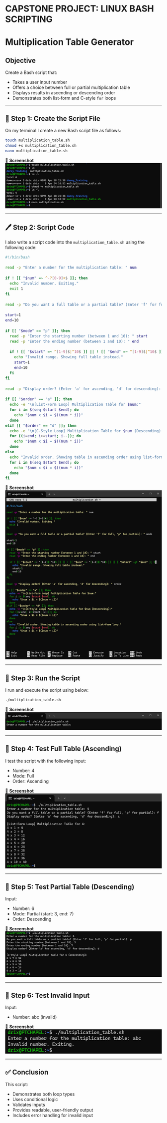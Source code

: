 # CAPSTONE PROJECT: LINUX BASH SCRIPTING

# Multiplication Table Generator

## Objective
Create a Bash script that:
- Takes a user input number
- Offers a choice between full or partial multiplication table
- Displays results in ascending or descending order
- Demonstrates both list-form and C-style `for` loops

---

## 📁 Step 1: Create the Script File

On my terminal I create a new Bash script file as follows:

```bash
touch multiplication_table.sh
chmod +x multiplication_table.sh
nano multiplication_table.sh
```

📸 **Screenshot**  
![Step 1 Terminal Output](img/Step1.png)

---

## 🖊️ Step 2: Script Code

I also write a script code into the `multiplication_table.sh` using the following code:

```bash
#!/bin/bash

read -p "Enter a number for the multiplication table: " num

if ! [[ "$num" =~ ^-?[0-9]+$ ]]; then
  echo "Invalid number. Exiting."
  exit 1
fi

read -p "Do you want a full table or a partial table? (Enter 'f' for full, 'p' for partial): " mode

start=1
end=10

if [[ "$mode" == "p" ]]; then
  read -p "Enter the starting number (between 1 and 10): " start
  read -p "Enter the ending number (between 1 and 10): " end

  if ! [[ "$start" =~ ^[1-9]$|^10$ ]] || ! [[ "$end" =~ ^[1-9]$|^10$ ]] || [ "$start" -gt "$end" ]; then
    echo "Invalid range. Showing full table instead."
    start=1
    end=10
  fi
fi

read -p "Display order? (Enter 'a' for ascending, 'd' for descending): " order

if [[ "$order" == "a" ]]; then
  echo -e "\n[List-Form Loop] Multiplication Table for $num:"
  for i in $(seq $start $end); do
    echo "$num x $i = $((num * i))"
  done
elif [[ "$order" == "d" ]]; then
  echo -e "\n[C-Style Loop] Multiplication Table for $num (Descending):"
  for ((i=end; i>=start; i--)); do
    echo "$num x $i = $((num * i))"
  done
else
  echo "Invalid order. Showing table in ascending order using list-form loop."
  for i in $(seq $start $end); do
    echo "$num x $i = $((num * i))"
  done
fi
```

📸 **Screenshot**  
![Step 2 Script Code](img/Step2.png)

---

## 🚀 Step 3: Run the Script

I run and execute the script using below:

```bash
./multiplication_table.sh
```

📸 **Screenshot**  
![Step 3 Run Script](img/Step3.png)

---

## 🧪 Step 4: Test Full Table (Ascending)

I test the script with the following input: 
- Number: 4
- Mode: Full
- Order: Ascending


📸 **Screenshot**  
![Step 4 Full Table](img/Step4.png)

---

## 🧪 Step 5: Test Partial Table (Descending)

Input:
- Number: 6
- Mode: Partial (start: 3, end: 7)
- Order: Descending


📸 **Screenshot**  
![Step 5 Partial Desc](img/step5.png)

---

## 🧪 Step 6: Test Invalid Input

Input:
- Number: abc (invalid)

📸 **Screenshot**  
![Step 6 Invalid Input](img/Step6.png)

---

## ✅ Conclusion

This script:
- Demonstrates both loop types
- Uses conditional logic
- Validates inputs
- Provides readable, user-friendly output
- Includes error handling for invalid input
